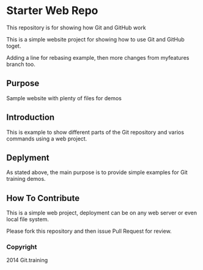 # Starter Web Repo

This repository is for showing how Git and GitHub work

This is a simple website project for showing how to use Git and GitHub toget.

Adding a line for rebasing example, then more changes from myfeatures branch too.

## Purpose

Sample website with plenty of files for demos

## Introduction

This is example to show different parts of the Git repository and varios commands using a web project.

## Deplyment

As stated above, the main purpose is to provide simple examples for Git training demos.

## How To Contribute

This is a simple web project, deployment can be on any web server or even local file system.

Please fork this repository and then issue Pull Request for review.

### Copyright

2014 Git.training
